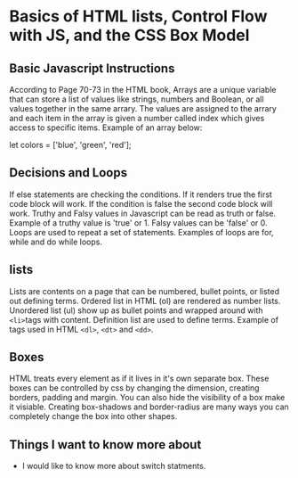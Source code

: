# Basics of HTML lists, Control Flow with JS, and the CSS Box Model

## Basic Javascript Instructions

According to Page 70-73 in the HTML book, Arrays are a unique variable that can store a list of values like strings, numbers and Boolean, or all values together in the same arrary. The values are assigned to the arrary and each item in the array is given a number called index which gives access to specific items. Example of an array below:

let colors = ['blue', 'green', 'red'];

## Decisions and Loops

If else statements are checking the conditions. If it renders true the first code block will work. If the condition is false the second code block will work. Truthy and Falsy values in Javascript can be read as truth or false. Example of a truthy value is 'true' or 1. Falsy values can be 'false' or 0. Loops are used to repeat a set of statements. Examples of loops are for, while and do while loops.

## lists

Lists are contents on a page that can be numbered, bullet points, or listed out defining terms. Ordered list in HTML (ol) are rendered as number lists. Unordered list (ul) show up as bullet points and wrapped around with `<li>`tags with content. Definition list are used to define terms. Example of tags used in HTML `<dl>`, `<dt>` and `<dd>`.

## Boxes

HTML treats every element as if it lives in it's own separate box. These boxes can be controlled by css by changing the dimension, creating borders, padding and margin. You can also hide the visibility of a box make it visiable. Creating box-shadows and border-radius are many ways you can completely change the box into other shapes.

## Things I want to know more about

- I would like to know more about switch statments.
